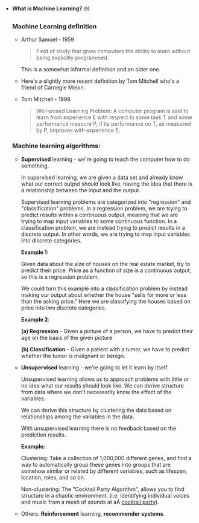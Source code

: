 - **What is Machine Learning?** đś

    ### Machine Learning definition

    - Arthur Samuel - 1959

        > Field of study that gives computers the ability to learn without being explicitly programmed.

        This is a somewhat informal definition and an older one.

    - Here's a slightly more recent definition by Tom Mitchell who's a friend of Carnegie Melon.
    - Tom Mitchell - 1998

        > Well-posed Learning Problem: A computer program is said to learn from experience E with respect to some task T and some performance measure P, if its performance on T, as measured by P, improves with experience E.

    ### Machine learning algorithms:

    - **Supervised** learning - we're going to teach the computer how to do something.

        In supervised learning, we are given a data set and already know what our correct output should look like, having the idea that there is a relationship between the input and the output.

        Supervised learning problems are categorized into "regression" and "classification" problems. In a regression problem, we are trying to predict results within a continuous output, meaning that we are trying to map input variables to some continuous function. In a classification problem, we are instead trying to predict results in a discrete output. In other words, we are trying to map input variables into discrete categories.

        **Example 1:**

        Given data about the size of houses on the real estate market, try to predict their price. Price as a function of size is a continuous output, so this is a regression problem.

        We could turn this example into a classification problem by instead making our output about whether the house "sells for more or less than the asking price." Here we are classifying the houses based on price into two discrete categories.

        **Example 2**:

        **(a) Regression** - Given a picture of a person, we have to predict their age on the basis of the given picture

        **(b) Classification** - Given a patient with a tumor, we have to predict whether the tumor is malignant or benign.

    - **Unsupervised** learning - we're going to let it learn by itself.

        Unsupervised learning allows us to approach problems with little or no idea what our results should look like. We can derive structure from data where we don't necessarily know the effect of the variables.

        We can derive this structure by clustering the data based on relationships among the variables in the data.

        With unsupervised learning there is no feedback based on the prediction results.

        **Example:**

        Clustering: Take a collection of 1,000,000 different genes, and find a way to automatically group these genes into groups that are somehow similar or related by different variables, such as lifespan, location, roles, and so on.

        Non-clustering: The "Cocktail Party Algorithm", allows you to find structure in a chaotic environment. (i.e. identifying individual voices and music from a mesh of sounds at aÂ [cocktail party](https://en.wikipedia.org/wiki/Cocktail_party_effect)).

    - Others: **Reinforcement** learning, **recommender** **systems**.

